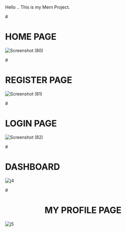 Hello .. 
This is my Mern Project.

#<h1>HOME PAGE</h1>

![Screenshot (80)](https://github.com/amrutha452/JOB-CONNECT/assets/117029740/38c80031-f3ff-4b5c-bdcd-57bb42aef070)

#<h1>REGISTER PAGE</h1>

![Screenshot (81)](https://github.com/amrutha452/JOB-CONNECT/assets/117029740/5be59d25-6b99-40d8-93b4-93ab1d5b874c)

#<h1>LOGIN PAGE</h1>

![Screenshot (82)](https://github.com/amrutha452/JOB-CONNECT/assets/117029740/e99f4605-9226-43d5-804c-3f8f2da90fa7)

#<h1>DASHBOARD</h1>

![j4](https://github.com/amrutha452/JOB-CONNECT/assets/117029740/5e4756ad-8fbc-449b-b9c5-4b935b2749d0)

#<center><h1>MY PROFILE PAGE</h1></center>
![j5](https://github.com/amrutha452/JOB-CONNECT/assets/117029740/43131446-61f3-4251-9004-2f176638b68e)




